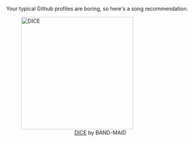 Your typical Github profiles are boring, so here's a song recommendation.
<figure><img width="300" height="300" src="https://i.scdn.co/image/ab67616d0000b27315fb8bbb558441a045fbc281" alt="DICE" /><figcaption align="center"><a href="https://open.spotify.com/track/26P0PvxuRYcgzxeHZ4rjD0" target="_blank">DICE</a> by BAND-MAID</figcaption></figure>
